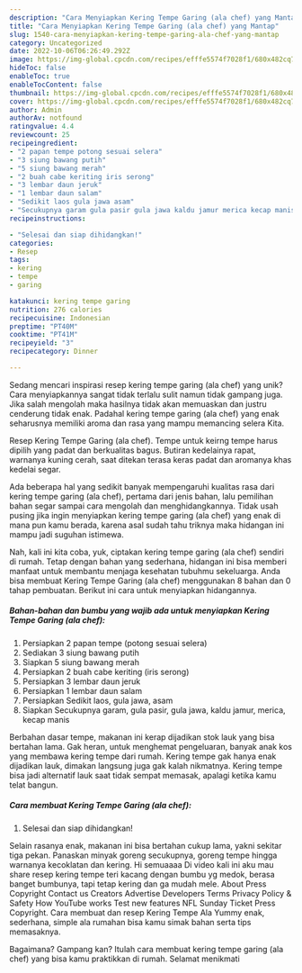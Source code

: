 ```yaml
---
description: "Cara Menyiapkan Kering Tempe Garing (ala chef) yang Mantap"
title: "Cara Menyiapkan Kering Tempe Garing (ala chef) yang Mantap"
slug: 1540-cara-menyiapkan-kering-tempe-garing-ala-chef-yang-mantap
category: Uncategorized
date: 2022-10-06T06:26:49.292Z
image: https://img-global.cpcdn.com/recipes/efffe5574f7028f1/680x482cq70/kering-tempe-garing-ala-chef-foto-resep-utama.jpg
hideToc: false
enableToc: true
enableTocContent: false
thumbnail: https://img-global.cpcdn.com/recipes/efffe5574f7028f1/680x482cq70/kering-tempe-garing-ala-chef-foto-resep-utama.jpg
cover: https://img-global.cpcdn.com/recipes/efffe5574f7028f1/680x482cq70/kering-tempe-garing-ala-chef-foto-resep-utama.jpg
author: Admin
authorAv: notfound
ratingvalue: 4.4
reviewcount: 25
recipeingredient:
- "2 papan tempe potong sesuai selera"
- "3 siung bawang putih"
- "5 siung bawang merah"
- "2 buah cabe keriting iris serong"
- "3 lembar daun jeruk"
- "1 lembar daun salam"
- "Sedikit laos gula jawa asam"
- "Secukupnya garam gula pasir gula jawa kaldu jamur merica kecap manis"
recipeinstructions:

- "Selesai dan siap dihidangkan!"
categories:
- Resep
tags:
- kering
- tempe
- garing

katakunci: kering tempe garing 
nutrition: 276 calories
recipecuisine: Indonesian
preptime: "PT40M"
cooktime: "PT41M"
recipeyield: "3"
recipecategory: Dinner

---
```





Sedang mencari inspirasi resep kering tempe garing (ala chef) yang unik? Cara menyiapkannya sangat tidak terlalu sulit namun tidak gampang juga. Jika salah mengolah maka hasilnya tidak akan memuaskan dan justru cenderung tidak enak. Padahal kering tempe garing (ala chef) yang enak seharusnya memiliki aroma dan rasa yang mampu memancing selera Kita.





Resep Kering Tempe Garing (ala chef). Tempe untuk keirng tempe harus dipilih yang padat dan berkualitas bagus. Butiran kedelainya rapat, warnanya kuning cerah, saat ditekan terasa keras padat dan aromanya khas kedelai segar.

Ada beberapa hal yang sedikit banyak mempengaruhi kualitas rasa dari kering tempe garing (ala chef), pertama dari jenis bahan, lalu pemilihan bahan segar sampai cara mengolah dan menghidangkannya. Tidak usah pusing jika ingin menyiapkan kering tempe garing (ala chef) yang enak di mana pun kamu berada, karena asal sudah tahu triknya maka hidangan ini mampu jadi suguhan istimewa.






Nah, kali ini kita coba, yuk, ciptakan kering tempe garing (ala chef) sendiri di rumah. Tetap dengan bahan yang sederhana, hidangan ini bisa memberi manfaat untuk membantu menjaga kesehatan tubuhmu sekeluarga. Anda bisa membuat Kering Tempe Garing (ala chef) menggunakan 8 bahan dan 0 tahap pembuatan. Berikut ini cara untuk menyiapkan hidangannya.

<!--inarticleads1-->

##### Bahan-bahan dan bumbu yang wajib ada untuk menyiapkan Kering Tempe Garing (ala chef):

1. Persiapkan 2 papan tempe (potong sesuai selera)
1. Sediakan 3 siung bawang putih
1. Siapkan 5 siung bawang merah
1. Persiapkan 2 buah cabe keriting (iris serong)
1. Persiapkan 3 lembar daun jeruk
1. Persiapkan 1 lembar daun salam
1. Persiapkan Sedikit laos, gula jawa, asam
1. Siapkan Secukupnya garam, gula pasir, gula jawa, kaldu jamur, merica, kecap manis


Berbahan dasar tempe, makanan ini kerap dijadikan stok lauk yang bisa bertahan lama. Gak heran, untuk menghemat pengeluaran, banyak anak kos yang membawa kering tempe dari rumah. Kering tempe gak hanya enak dijadikan lauk, dimakan langsung juga gak kalah nikmatnya. Kering tempe bisa jadi alternatif lauk saat tidak sempat memasak, apalagi ketika kamu telat bangun. 

<!--inarticleads2-->

##### Cara membuat Kering Tempe Garing (ala chef):


1. Selesai dan siap dihidangkan!

Selain rasanya enak, makanan ini bisa bertahan cukup lama, yakni sekitar tiga pekan. Panaskan minyak goreng secukupnya, goreng tempe hingga warnanya kecoklatan dan kering. Hi semuaaaa Di video kali ini aku mau share resep kering tempe teri kacang dengan bumbu yg medok, berasa banget bumbunya, tapi tetap kering dan ga mudah mele. About Press Copyright Contact us Creators Advertise Developers Terms Privacy Policy &amp; Safety How YouTube works Test new features NFL Sunday Ticket Press Copyright. Cara membuat dan resep Kering Tempe Ala Yummy enak, sederhana, simple ala rumahan bisa kamu simak bahan serta tips memasaknya. 

Bagaimana? Gampang kan? Itulah cara membuat kering tempe garing (ala chef) yang bisa kamu praktikkan di rumah. Selamat menikmati

